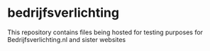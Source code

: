 # bedrijfsverlichting

This repository contains files being hosted for testing purposes for Bedrijfsverlichting.nl and sister websites
